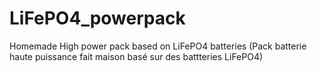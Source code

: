# LiFePO4_powerpack
Homemade High power pack based on LiFePO4 batteries (Pack batterie haute puissance fait maison basé sur des battteries LiFePO4)
